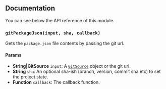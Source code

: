 ## Documentation

You can see below the API reference of this module.

### `gitPackageJson(input, sha, callback)`
Gets the `package.json` file contents by passing the git url.

#### Params
- **String|GitSource** `input`: A [`GitSource`](https://github.com/IonicaBizau/git-source) object or the git url.
- **String** `sha`: An optional sha-ish (branch, version, commit sha etc) to set the project state.
- **Function** `callback`: The callback function.

